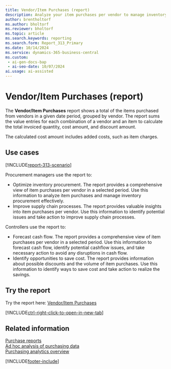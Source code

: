 ```yaml
---
title: Vendor/Item Purchases (report)
description: Analyze your item purchases per vendor to manage inventory procurement and improve supply chain processes. Assess the relationship between discounts, the cost amount, and the volume of item purchases.
author: brentholtorf
ms.author: bholtorf
ms.reviewer: bholtorf
ms.topic: article
ms.search.keywords: reporting
ms.search.form: Report_313_Primary
ms.date: 10/14/2024
ms.service: dynamics-365-business-central
ms.custom:
 - ai-gen-docs-bap
 - ai-seo-date: 10/07/2024
ai.usage: ai-assisted
---
```


# Vendor/Item Purchases (report)

The **Vendor/Item Purchases** report shows a total of the items purchased from vendors in a given date period, grouped by vendor. The report sums the value entries for each combination of a vendor and an item to calculate the total invoiced quantity, cost amount, and discount amount.

The calculated cost amount includes added costs, such as item charges.

## Use cases

[!INCLUDE[report-313-scenario](../includes/report-313-scenario-include.md)]

<!-- 
Prompt
Below is a report in an ERP system. Provide 3-4 use cases for different personas working with procurement.
Format like this:    
  
As a <persona>, use the report to    
* use case 1  
* use case 2    

Do not capitalize the persona names. 

## Report description
Shows a list of item entries for each vendor in a selected period. The report contains information on invoiced quantity, amount, and possible discounts. It can be used, for example, to analyze a company's item purchases and to show whether there's a relationship between discounts and item purchases.

### What the report does
Shows a total of items purchased from vendors in the given date period, grouped by vendors.

Value entries for each vendor/item combination is summed up to calculate the total invoiced quantity, cost amount and discount amount.

Added costs such as item charges are also included in the calculated cost amount.

### Use cases
Analyse your item purchases per vendor to manage inventory procurement and improve supply chain processes.

Assess the relationship between discounts, cost amount, and volume of item purchases.

Please include your data sources and URLs
 -->

Procurement managers use the report to:

* Optimize inventory procurement. The report provides a comprehensive view of item purchases per vendor in a selected period. Use this information to analyze item purchases and manage inventory procurement effectively.
* Improve supply chain processes. The report provides valuable insights into item purchases per vendor. Use this information to identify potential issues and take action to improve supply chain processes.

Controllers use the report to:

* Forecast cash flow. The report provides a comprehensive view of item purchases per vendor in a selected period. Use this information to forecast cash flow, identify potential cashflow issues, and take necessary action to avoid any disruptions in cash flow.
* Identify opportunities to save cost. The report provides information about possible discounts and the volume of item purchases. Use this information to identify ways to save cost and take action to realize the savings.

## Try the report

Try the report here: [Vendor/Item Purchases](https://businesscentral.dynamics.com?report=313)

[!INCLUDE[ctrl-right-click-to-open-in-new-tab](../includes/ctrl-right-click-to-open-in-new-tab.md)]

## Related information

[Purchase reports](../purchase-reports.md)  
[Ad hoc analysis of purchasing data](../ad-hoc-analysis-purchasing.md)  
[Purchasing analytics overview](../purchasing-analytics-overview.md)  

[!INCLUDE[footer-include](../includes/footer-banner.md)]
